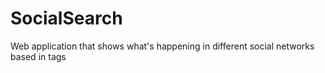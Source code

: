 SocialSearch
============

Web application that shows what's happening in different social networks based in tags
